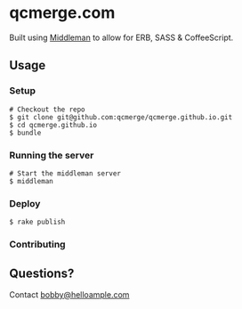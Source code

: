 # qcmerge.com

Built using [Middleman](http://middlemanapp.com/guides/getting-started) to allow for ERB, SASS & CoffeeScript.

## Usage

### Setup

    # Checkout the repo
    $ git clone git@github.com:qcmerge/qcmerge.github.io.git
    $ cd qcmerge.github.io
    $ bundle

### Running the server

    # Start the middleman server
    $ middleman

### Deploy

    $ rake publish
    
### Contributing

## Questions?

Contact [bobby@helloample.com](mailto:bobby@helloample.com)
